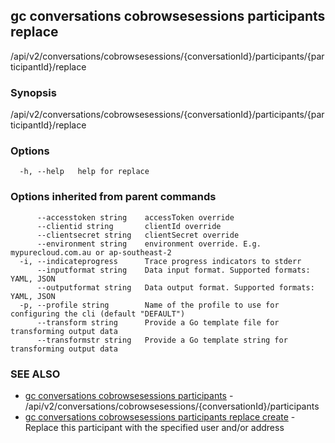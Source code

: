 ## gc conversations cobrowsesessions participants replace

/api/v2/conversations/cobrowsesessions/{conversationId}/participants/{participantId}/replace

### Synopsis

/api/v2/conversations/cobrowsesessions/{conversationId}/participants/{participantId}/replace

### Options

```
  -h, --help   help for replace
```

### Options inherited from parent commands

```
      --accesstoken string    accessToken override
      --clientid string       clientId override
      --clientsecret string   clientSecret override
      --environment string    environment override. E.g. mypurecloud.com.au or ap-southeast-2
  -i, --indicateprogress      Trace progress indicators to stderr
      --inputformat string    Data input format. Supported formats: YAML, JSON
      --outputformat string   Data output format. Supported formats: YAML, JSON
  -p, --profile string        Name of the profile to use for configuring the cli (default "DEFAULT")
      --transform string      Provide a Go template file for transforming output data
      --transformstr string   Provide a Go template string for transforming output data
```

### SEE ALSO

* [gc conversations cobrowsesessions participants](gc_conversations_cobrowsesessions_participants.html)	 - /api/v2/conversations/cobrowsesessions/{conversationId}/participants
* [gc conversations cobrowsesessions participants replace create](gc_conversations_cobrowsesessions_participants_replace_create.html)	 - Replace this participant with the specified user and/or address


